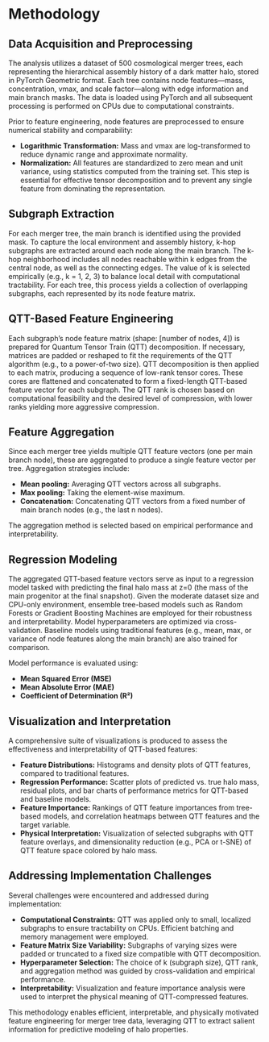 # Methodology

## Data Acquisition and Preprocessing

The analysis utilizes a dataset of 500 cosmological merger trees, each representing the hierarchical assembly history of a dark matter halo, stored in PyTorch Geometric format. Each tree contains node features—mass, concentration, vmax, and scale factor—along with edge information and main branch masks. The data is loaded using PyTorch and all subsequent processing is performed on CPUs due to computational constraints.

Prior to feature engineering, node features are preprocessed to ensure numerical stability and comparability:
- **Logarithmic Transformation:** Mass and vmax are log-transformed to reduce dynamic range and approximate normality.
- **Normalization:** All features are standardized to zero mean and unit variance, using statistics computed from the training set. This step is essential for effective tensor decomposition and to prevent any single feature from dominating the representation.

## Subgraph Extraction

For each merger tree, the main branch is identified using the provided mask. To capture the local environment and assembly history, k-hop subgraphs are extracted around each node along the main branch. The k-hop neighborhood includes all nodes reachable within k edges from the central node, as well as the connecting edges. The value of k is selected empirically (e.g., k = 1, 2, 3) to balance local detail with computational tractability. For each tree, this process yields a collection of overlapping subgraphs, each represented by its node feature matrix.

## QTT-Based Feature Engineering

Each subgraph’s node feature matrix (shape: [number of nodes, 4]) is prepared for Quantum Tensor Train (QTT) decomposition. If necessary, matrices are padded or reshaped to fit the requirements of the QTT algorithm (e.g., to a power-of-two size). QTT decomposition is then applied to each matrix, producing a sequence of low-rank tensor cores. These cores are flattened and concatenated to form a fixed-length QTT-based feature vector for each subgraph. The QTT rank is chosen based on computational feasibility and the desired level of compression, with lower ranks yielding more aggressive compression.

## Feature Aggregation

Since each merger tree yields multiple QTT feature vectors (one per main branch node), these are aggregated to produce a single feature vector per tree. Aggregation strategies include:
- **Mean pooling:** Averaging QTT vectors across all subgraphs.
- **Max pooling:** Taking the element-wise maximum.
- **Concatenation:** Concatenating QTT vectors from a fixed number of main branch nodes (e.g., the last n nodes).

The aggregation method is selected based on empirical performance and interpretability.

## Regression Modeling

The aggregated QTT-based feature vectors serve as input to a regression model tasked with predicting the final halo mass at z=0 (the mass of the main progenitor at the final snapshot). Given the moderate dataset size and CPU-only environment, ensemble tree-based models such as Random Forests or Gradient Boosting Machines are employed for their robustness and interpretability. Model hyperparameters are optimized via cross-validation. Baseline models using traditional features (e.g., mean, max, or variance of node features along the main branch) are also trained for comparison.

Model performance is evaluated using:
- **Mean Squared Error (MSE)**
- **Mean Absolute Error (MAE)**
- **Coefficient of Determination (R²)**

## Visualization and Interpretation

A comprehensive suite of visualizations is produced to assess the effectiveness and interpretability of QTT-based features:
- **Feature Distributions:** Histograms and density plots of QTT features, compared to traditional features.
- **Regression Performance:** Scatter plots of predicted vs. true halo mass, residual plots, and bar charts of performance metrics for QTT-based and baseline models.
- **Feature Importance:** Rankings of QTT feature importances from tree-based models, and correlation heatmaps between QTT features and the target variable.
- **Physical Interpretation:** Visualization of selected subgraphs with QTT feature overlays, and dimensionality reduction (e.g., PCA or t-SNE) of QTT feature space colored by halo mass.

## Addressing Implementation Challenges

Several challenges were encountered and addressed during implementation:
- **Computational Constraints:** QTT was applied only to small, localized subgraphs to ensure tractability on CPUs. Efficient batching and memory management were employed.
- **Feature Matrix Size Variability:** Subgraphs of varying sizes were padded or truncated to a fixed size compatible with QTT decomposition.
- **Hyperparameter Selection:** The choice of k (subgraph size), QTT rank, and aggregation method was guided by cross-validation and empirical performance.
- **Interpretability:** Visualization and feature importance analysis were used to interpret the physical meaning of QTT-compressed features.

This methodology enables efficient, interpretable, and physically motivated feature engineering for merger tree data, leveraging QTT to extract salient information for predictive modeling of halo properties.